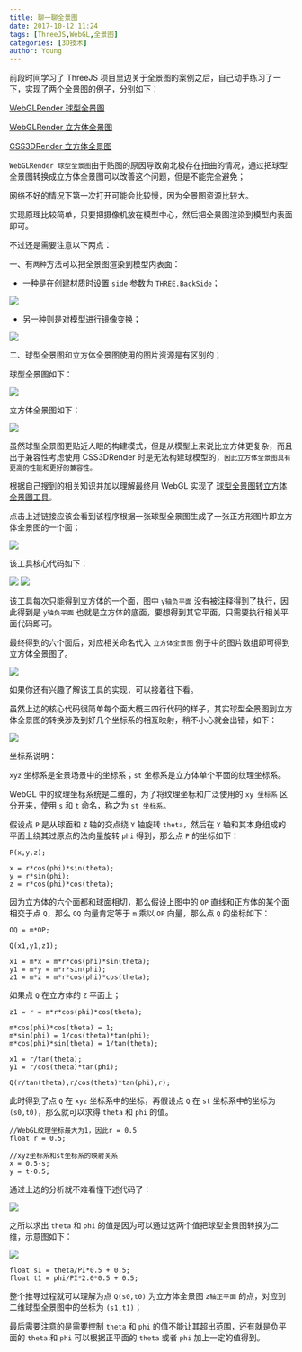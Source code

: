 ```yaml
---
title: 聊一聊全景图
date: 2017-10-12 11:24
tags: [ThreeJS,WebGL,全景图]
categories: [3D技术]
author: Young
---
```


前段时间学习了 ThreeJS 项目里边关于全景图的案例之后，自己动手练习了一下，实现了两个全景图的例子，分别如下：

[WebGLRender 球型全景图](https://newbieyoung.github.io/Html_learn/webgl/demo34.html)

[WebGLRender 立方体全景图](https://newbieyoung.github.io/Html_learn/webgl/demo35.html)

[CSS3DRender 立方体全景图](https://newbieyoung.github.io/Html_learn/webgl/demo37.html)

`WebGLRender 球型全景图`由于贴图的原因导致南北极存在扭曲的情况，通过把球型全景图转换成立方体全景图可以改善这个问题，但是不能完全避免；

网络不好的情况下第一次打开可能会比较慢，因为全景图资源比较大。

实现原理比较简单，只要把摄像机放在模型中心，然后把全景图渲染到模型内表面即可。

<!--more-->

不过还是需要注意以下两点：

一、有`两种`方法可以把全景图渲染到模型内表面：

- 一种是在创建材质时设置 `side` 参数为 `THREE.BackSide`；

<img src="https://newbieyoung.github.io/images/sphere-to-cube-panorama-1.jpg">

- 另一种则是对模型进行镜像变换；

<img src="https://newbieyoung.github.io/images/sphere-to-cube-panorama-2.jpg">

二、球型全景图和立方体全景图使用的图片资源是有区别的；

球型全景图如下：

<img src="https://newbieyoung.github.io/images/sphere-to-cube-panorama-3.jpg">

立方体全景图如下：

<img src="https://newbieyoung.github.io/images/sphere-to-cube-panorama-4.jpg">

虽然球型全景图更贴近人眼的构建模式，但是从模型上来说比立方体更复杂，而且出于兼容性考虑使用 CSS3DRender 时是无法构建球模型的，`因此立方体全景图具有更高的性能和更好的兼容性。`

根据自己搜到的相关知识并加以理解最终用 WebGL 实现了 [球型全景图转立方体全景图工具](https://newbieyoung.github.io/Html_learn/webgl/demo36.html)。

点击上述链接应该会看到该程序根据一张球型全景图生成了一张正方形图片即立方体全景图的一个面；

<img src="https://newbieyoung.github.io/images/sphere-to-cube-panorama-5.jpg">

该工具核心代码如下：

<img src="https://newbieyoung.github.io/images/sphere-to-cube-panorama-6-1.jpg">
<img src="https://newbieyoung.github.io/images/sphere-to-cube-panorama-6-2.jpg">

该工具每次只能得到立方体的一个面，图中 `y轴负平面` 没有被注释得到了执行，因此得到是 `y轴负平面` 也就是立方体的底面，要想得到其它平面，只需要执行相关平面代码即可。

最终得到的六个面后，对应相关命名代入 `立方体全景图` 例子中的图片数组即可得到立方体全景图了。

<img src="https://newbieyoung.github.io/images/sphere-to-cube-panorama-7.jpg">

如果你还有兴趣了解该工具的实现，可以接着往下看。

虽然上边的核心代码很简单每个面大概三四行代码的样子，其实球型全景图到立方体全景图的转换涉及到好几个坐标系的相互映射，稍不小心就会出错，如下：

<img src="https://newbieyoung.github.io/images/sphere-to-cube-panorama-8.jpg">

坐标系说明：

`xyz` 坐标系是全景场景中的坐标系；`st` 坐标系是立方体单个平面的纹理坐标系。

WebGL 中的纹理坐标系统是二维的，为了将纹理坐标和广泛使用的 `xy 坐标系` 区分开来，使用 `s` 和 `t` 命名，称之为 `st 坐标系`。

假设点 `P` 是从球面和 `Z` 轴的交点绕 `Y` 轴旋转 `theta`，然后在 `Y` 轴和其本身组成的平面上绕其过原点的法向量旋转 `phi` 得到，那么点 `P` 的坐标如下：

```text
P(x,y,z);

x = r*cos(phi)*sin(theta);
y = r*sin(phi);
z = r*cos(phi)*cos(theta);
```

因为立方体的六个面都和球面相切，那么假设上图中的 `OP` 直线和正方体的某个面相交于点 `Q`，那么 `OQ` 向量肯定等于 `m` 乘以 `OP` 向量，那么点 `Q` 的坐标如下：

```text
OQ = m*OP;

Q(x1,y1,z1);

x1 = m*x = m*r*cos(phi)*sin(theta);
y1 = m*y = m*r*sin(phi);
z1 = m*z = m*r*cos(phi)*cos(theta);
```

如果点 `Q` 在立方体的 `Z` 平面上；

```text
z1 = r = m*r*cos(phi)*cos(theta);

m*cos(phi)*cos(theta) = 1;
m*sin(phi) = 1/cos(theta)*tan(phi);
m*cos(phi)*sin(theta) = 1/tan(theta);

x1 = r/tan(theta);
y1 = r/cos(theta)*tan(phi);

Q(r/tan(theta),r/cos(theta)*tan(phi),r);
```

此时得到了点 `Q` 在 `xyz` 坐标系中的坐标，再假设点 `Q` 在 `st` 坐标系中的坐标为 `(s0,t0)`，那么就可以求得 `theta` 和 `phi` 的值。

```text
//WebGL纹理坐标最大为1，因此r = 0.5
float r = 0.5;

//xyz坐标系和st坐标系的映射关系
x = 0.5-s;
y = t-0.5;
```

通过上边的分析就不难看懂下述代码了：

<img src="https://newbieyoung.github.io/images/sphere-to-cube-panorama-9.jpg">

之所以求出 `theta` 和 `phi` 的值是因为可以通过这两个值把球型全景图转换为二维，示意图如下：

<img src="https://newbieyoung.github.io/images/sphere-to-cube-panorama-10.jpg">

```text
float s1 = theta/PI*0.5 + 0.5;
float t1 = phi/PI*2.0*0.5 + 0.5;
```

整个推导过程就可以理解为点 `Q(s0,t0)` 为立方体全景图 `z轴正平面` 的点，对应到二维球型全景图中的坐标为 `(s1,t1)`；

最后需要注意的是需要控制 `theta` 和 `phi` 的值不能让其超出范围，还有就是负平面的 `theta` 和 `phi` 可以根据正平面的 `theta` 或者 `phi` 加上一定的值得到。











